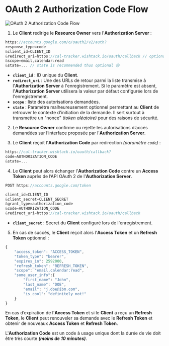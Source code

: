 # OAuth 2 Authorization Code Flow

![OAuth 2 Authorization Code Flow](../../.gitbook/assets/oauth2-authorization-code-flow.png)

1. Le **Client** redirige le **Resource Owner** vers l'**Authorization Server** :

```javascript
https://accounts.google.com/o/oauth2/v2/auth?
response_type=code
&client_id=CLIENT_ID
&redirect_uri=https://cal-tracker.wishtack.io/oauth/callback // optional
&scope=email,calendar:read
&state=... // state is recommended thus optional 😢
```

* **`client_id`** : ID unique du **Client**.
* **`redirect_uri`** : Une des URLs de retour parmi la liste transmise à l'**Authorization Server** à l'enregistrement. Si le paramètre est absent, l'**Authorization Server** utilisera la valeur par défaut configurée lors de l'enregistrement.
* **`scope`** : liste des autorisations demandées.
* **`state`** : Paramètre malheureusement optionnel permettant au **Client** de retrouver le contexte d'initiation de la demande. Il sert surtout à transmettre un "nonce" _\(token aléatoire\)_ pour des raisons de sécurité. 

2. Le **Resource Owner** confirme ou rejette les autorisations d’accès demandées sur l’interface proposée par l'**Authorization Server**.

3. Le **Client** reçoit l'**Authorization Code** par redirection _\(paramètre `code`\)_ :

```javascript
https://cal-tracker.wishtack.io/oauth/callback?
code=AUTHORIZATION_CODE
&state=...
```

4. Le **Client** peut alors échanger l'**Authorization Code** contre un **Access Token** auprès de l’API OAuth 2 de l'**Authorization Server**.

```javascript
POST https://accounts.google.com/token

client_id=CLIENT_ID
&client_secret=CLIENT_SECRET
&grant_type=authorization_code
&code=AUTHORIZATION_CODE
&redirect_uri=https://cal-tracker.wishtack.io/oauth/callback
```

* **`client_secret`** : Secret du **Client** configuré lors de l'enregistrement.

5. En cas de succès, le **Client** reçoit alors l'**Access Token** et un **Refresh Token** optionnel :

```javascript
{
    "access_token": "ACCESS_TOKEN",
    "token_type": "bearer",
    "expires_in": 2592000,
    "refresh_token": "REFRESH_TOKEN",
    "scope": "email,calendar:read",
    "some_user_info":{
        "first_name": "John",
        "last_name": "DOE",
        "email": "j.doe@ibm.com",
        "is_cool": "definitely not!"
    }
}
```

En cas d’expiration de l'**Access Token** et si le **Client** a reçu un **Refresh Token**, le **Client** peut renouveler sa demande avec le **Refresh Token** et obtenir de nouveaux **Access Token** et **Refresh Token**.

L'**Authorization Code** est un code à usage unique dont la durée de vie doit être très courte _**\(moins de 10 minutes\)**_.

